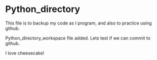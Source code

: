 # Python_directory

This file is to backup my code as I program, and also to practice using github.

Python_directory_workspace file added. Lets test if we can commit to github.

I love cheesecake!